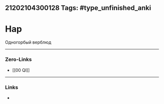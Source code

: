 21202104300128
Tags: #type_unfinished_anki
---
# Нар

Одногорбый верблюд

---
### Zero-Links
- [[00 QI]]
---
### Links
-